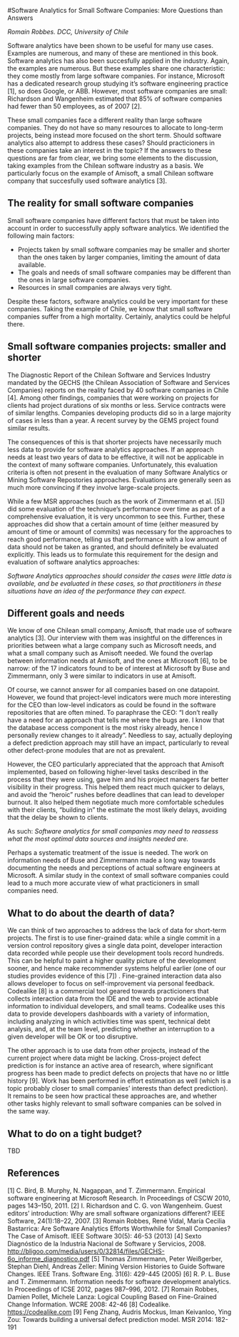 #Software Analytics for Small Software Companies: More Questions than Answers

*Romain Robbes. DCC, University of Chile*

Software analytics have been shown to be useful for many use cases. Examples are numerous, and many of these are mentioned in this book. Software analytics has also been succesfully applied in the industry. Again, the examples are numerous. But these examples share one characteristic: they come mostly from large software companies. For instance, Microsoft has a dedicated research group studying it’s software engineering practice [1], so does Google, or ABB. However, most software companies are small: Richardson and Wangenheim estimated that 85% of software companies had fewer than 50 employees, as of 2007 [2].

These small companies face a different reality than large software companies. They do not have so many resources to allocate to long-term projects, being instead more focused on the short term. Should software analytics also attempt to address these cases? Should practicioners in these companies take an interest in the topic? If the answers to these questions are far from clear, we bring some elements to the discussion, taking examples from the Chilean software industry as a basis. We particularly focus on the example of Amisoft, a small Chilean software company that succesfully used software analytics [3].

## The reality for small software companies

Small software companies have different factors that must be taken into account in order to successfully apply software analytics. We identified the following main factors:

* Projects taken by small software companies may be smaller and shorter than the ones taken by larger companies, limiting the amount of data available.
* The goals and needs of small software companies may be different than the ones in large software companies.
* Resources in small companies are always very tight.

Despite these factors, software analytics could be very important for these companies. Taking the example of Chile, we know that small software companies suffer from a high mortality. Certainly, analytics could be helpful there.

## Small software companies projects: smaller and shorter

The Diagnostic Report of the Chilean Software and Services Industry mandated by the GECHS (the Chilean Association of Software and Services Companies) reports on the reality faced by 40 software companies in Chile [4]. Among other findings, companies that were working on projects for clients had project durations of six months or less. Service contracts were of similar lengths. Companies developing products did so in a large majority of cases in less than a year. A recent survey by the GEMS project found similar results.

The consequences of this is that shorter projects have necessarily much less data to provide for software analytics approaches. If an approach needs at least two years of data to be effective, it will not be applicable in the context of many software companies. Unfortunately, this evaluation criteria is often not present in the evaluation of many Software Analytics or Mining Software Repostories approaches. Evaluations are generally seen as much more convincing if they involve large-scale projects. 

While a few MSR approaches (such as the work of Zimmermann et al. [5]) did some evaluation of the technique’s performance over time as part of a comprehensive evaluation, it is very uncommon to see this. Further, these approaches did show that a certain amount of time (either measured by amount of time or amount of commits) was necessary for the approaches to reach good performance, telling us that performance with a low amount of data should not be taken as granted, and should definitely be evaluated explicitly. This leads us to formulate this requirement for the design and evaluation of software analytics approaches:

*Software Analytics approaches should consider the cases were little data is available, and be evaluated in these cases, so that practitioners in these situations have an idea of the performance they can expect.*

## Different goals and needs

We know of one Chilean small company, Amisoft, that made use of software analytics [3]. Our interview with them was insightful on the differences in priorities between what a large company such as Microsoft needs, and what a small company such as Amisoft needed. We found the overlap between information needs at Amisoft, and the ones at Microsoft [6], to be narrow: of the 17 indicators found to be of interest at Microsoft by Buse and Zimmermann, only 3 were similar to indicators in use at Amisoft.

Of course, we cannot answer for all companies based on one datapoint. However, we found that project-level indicators were much more interesting for the CEO than low-level indicators as could be found in the software repositories that are often mined. To paraphrase the CEO: “I don’t really have a need for an approach that tells me where the bugs are. I know that the database access component is the most risky already, hence I personally review changes to it already”. Needless to say, actually deploying a defect prediction approach may still have an impact, particularly to reveal other defect-prone modules that are not as prevalent.  

However, the CEO particularly appreciated that the approach that Amisoft implemented, based on following higher-level tasks described in the process that they were using, gave him and his project managers far better visibility in their progress. This helped them react much quicker to delays, and avoid the “heroic” rushes before deadlines that can lead to developer burnout. It also helped them negotiate much more comfortable schedules with their clients, “building in” the estimate the most likely delays, avoiding that the delay be shown to clients.

As such: *Software analytics for small companies may need to reassess what the most optimal data sources and insights needed are.*

Perhaps a systematic treatment of the issue is needed. The work on information needs of Buse and Zimmermann made a long way towards documenting the needs and perceptions of actual software engineers at Microsoft. A similar study in the context of small software companies could lead to a much more accurate view of what practicioners in small companies need.

## What to do about the dearth of data?

We can think of two approaches to address the lack of data for short-term projects. The first is to use finer-grained data: while a single commit in a version control repository gives a single data point, developer interaction data recorded while people use their development tools record hundreds. This can be helpful to paint a higher quality picture of the development sooner, and hence make recommender systems helpful earlier (one of our studies provides evidence of this [7]) . 
Fine-grained interaction data also allows developer to focus on self-improvement via personal feedback. Codealike [8] is a commercial tool geared towards practicioners that collects interaction data from the IDE and the web to provide actionable information to individual developers, and small teams. Codealike uses this data to provide developers dashboards with a variety of information, including analyzing in which activities time was spent, technical debt analysis, and, at the team level, predicting whether an interruption to a given developer will be OK or too disruptive.

The other approach is to use data from other projects, instead of the current project where data might be lacking. Cross-project defect prediction is for instance an active area of research, where significant progress has been made to predict defects on projects that have no or little history [9]. Work has been performed in effort estimation as well (which is a topic probably closer to small companies’ interests than defect prediction). It remains to be seen how practical these approaches are, and whether other tasks highly relevant to small software companies can be solved in the same way.

## What to do on a tight budget?

TBD

## References

[1] C. Bird, B. Murphy, N. Nagappan, and T. Zimmermann. Empirical software engineering at Microsoft Research. In Proceedings of CSCW 2010, pages 143–150, 2011.
[2] I. Richardson and C. G. von Wangenheim. Guest editors’ introduction: Why are small software
organizations different? IEEE Software, 24(1):18–22, 2007.
[3] Romain Robbes, René Vidal, María Cecilia Bastarrica: Are Software Analytics Efforts Worthwhile for Small Companies? The Case of Amisoft. IEEE Software 30(5): 46-53 (2013)
[4] Sexto Diagnóstico de la Industria Nacional de Software y Servicios, 2008. http://bligoo.com/media/users/0/32814/files/GECHS-6o_informe_diagnostico.pdf
[5] Thomas Zimmermann, Peter Weißgerber, Stephan Diehl, Andreas Zeller: Mining Version Histories to Guide Software Changes. IEEE Trans. Software Eng. 31(6): 429-445 (2005)
[6] R. P. L. Buse and T. Zimmermann. Information needs for software development analytics. In Proceedings of ICSE 2012, pages 987–996, 2012.
[7] Romain Robbes, Damien Pollet, Michele Lanza: Logical Coupling Based on Fine-Grained Change Information. WCRE 2008: 42-46
[8] Codealike. https://codealike.com
[9] Feng Zhang, Audris Mockus, Iman Keivanloo, Ying Zou: Towards building a universal defect prediction model. MSR 2014: 182-191



